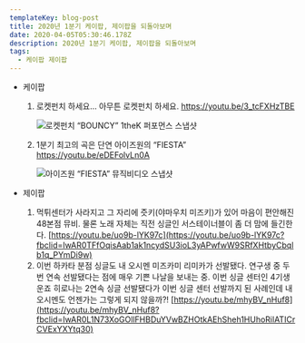 ```yaml
---
templateKey: blog-post
title: 2020년 1분기 케이팝, 제이팝을 되돌아보며
date: 2020-04-05T05:30:46.178Z
description: 2020년 1분기 케이팝, 제이팝을 되돌아보며
tags:
  - 케이팝 제이팝
---
```

* 케이팝

  1. 로켓펀치 하세요… 아무튼 로켓펀치 하세요. <https://youtu.be/3_tcFXHzTBE>

     ![로켓펀치 “BOUNCY” 1theK 퍼포먼스 스냅샷](/images/rcpc_bouncy.png)
  2. 1분기 최고의 곡은 단연 아이즈원의 “FIESTA” <https://youtu.be/eDEFolvLn0A>

     ![아이즈원 “FIESTA” 뮤직비디오 스냅샷](/images/izone_fiesta.png)
* 제이팝

  1. 먹튀센터가 사라지고 그 자리에 즛키(야마우치 미즈키)가 있어 마음이 편안해진 48본점 뮤비. 물론 노래 자체는 직전 싱글인 서스테이너블이 좀 더 맘에 들긴한다. [https://youtu.be/uo9b-lYK97c](https://youtu.be/uo9b-lYK97c?fbclid=IwAR0TFfOqisAab1ak1ncydSU3ioL3yAPwfwW9SRfXHtbyCbqlb1q_PYmDi9w)
  2. 이번 하카타 분점 싱글도 내 오시멘 미즈카미 리미카가 선발됐다. 연구생 중 두 번 연속 선발됐다는 점에 매우 기쁜 나날을 보내는 중. 이번 싱글 센터인 4기생 운죠 히로나는 2연속 싱글 선발됐다가 이번 싱글 센터 선발까지 된 사례인데 내 오시멘도 언젠가는 그렇게 되지 않을까?! [https://youtu.be/mhyBV_nHuf8](https://youtu.be/mhyBV_nHuf8?fbclid=IwAR0L1N73XoGOllFHBDuYVwBZHOtkAEhSheh1HUhoRilATICrCVExYXYtq30)